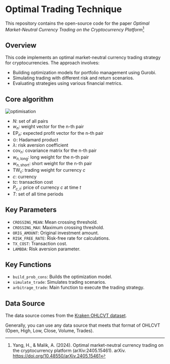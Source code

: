 # Optimal Trading Technique

This repository contains the open-source code for the paper *Optimal Market-Neutral Currency Trading on the Cryptocurrency Platform*[^1] 

[^1]: Yang, H., & Malik, A. (2024). Optimal market-neutral currency trading on the cryptocurrency platform (arXiv:2405.15461). arXiv. https://doi.org/10.48550/arXiv.2405.15461

## Overview
This code implements an optimal market-neutral currency trading strategy for cryptocurrencies. The approach involves:

* Building optimization models for portfolio management using Gurobi.
* Simulating trading with different risk and return scenarios.
* Evaluating strategies using various financial metrics.

## Core algorithm
![optimisation](https://github.com/user-attachments/assets/d26242d7-2ffa-44ed-b8a9-4267a1136186)

- $N$: set of all pairs
- $w_n$: weight vector for the n-th pair
- $\text{EP}_n$: expected profit vector for the n-th pair
- $\odot$: Hadamard product
- $\lambda$: risk aversion coefficient
- $\text{cov}_n$: covariance matrix for the n-th pair
- $w_{n,\text{long}}$: long weight for the n-th pair
- $w_{n,\text{short}}$: short weight for the n-th pair
- $\text{TW}_c$: trading weight for currency $c$
- $c$: currency
- $tc$: transaction cost
- $P_{c,t}$: price of currency $c$ at time $t$
- $T$: set of all time periods

## Key Parameters
* `CROSSING_MEAN`: Mean crossing threshold.
* `CROSSING_MAX`: Maximum crossing threshold.
* `ORIG_AMOUNT`: Original investment amount.
* `RISK_FREE_RATE`: Risk-free rate for calculations.
* `TX_COST`: Transaction cost.
* `LAMBDA`: Risk aversion parameter.

## Key Functions
* `build_prob_cons`: Builds the optimization model.
* `simulate_trade`: Simulates trading scenarios.
* `arbitrage_trade`: Main function to execute the trading strategy.

## Data Source
The data source comes from the [Kraken OHLCVT dataset](https://support.kraken.com/hc/en-us/articles/360047124832-Downloadable-historical-OHLCVT-Open-High-Low-Close-Volume-Trades-data).

Generally, you can use any data source that meets that format of OHLCVT (Open, High, Low, Close, Volume, Trades).
